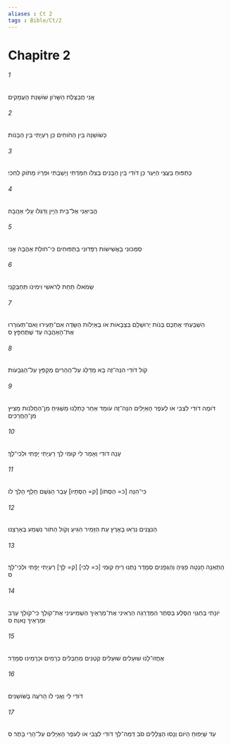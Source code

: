 ```yaml
---
aliases : Ct 2
tags : Bible/Ct/2
---
```


# Chapitre 2

###### 1
אֲנִי חֲבַצֶּלֶת הַשָּׁרֹון שֹׁושַׁנַּת הָעֲמָקִים׃
###### 2
כְּשֹׁושַׁנָּה בֵּין הַחֹוחִים כֵּן רַעְיָתִי בֵּין הַבָּנֹות׃
###### 3
כְּתַפּוּחַ בַּעֲצֵי הַיַּעַר כֵּן דֹּודִי בֵּין הַבָּנִים בְּצִלֹּו חִמַּדְתִּי וְיָשַׁבְתִּי וּפִרְיֹו מָתֹוק לְחִכִּי׃
###### 4
הֱבִיאַנִי אֶל־בֵּית הַיָּיִן וְדִגְלֹו עָלַי אַהֲבָה׃
###### 5
סַמְּכוּנִי בָּאֲשִׁישֹׁות רַפְּדוּנִי בַּתַּפּוּחִים כִּי־חֹולַת אַהֲבָה אָנִי׃
###### 6
שְׂמֹאלֹו תַּחַת לְרֹאשִׁי וִימִינֹו תְּחַבְּקֵנִי׃
###### 7
הִשְׁבַּעְתִּי אֶתְכֶם בְּנֹות יְרוּשָׁלִַם בִּצְבָאֹות אֹו בְּאַיְלֹות הַשָּׂדֶה אִם־תָּעִירוּ וְאִם־תְּעֹורְרוּ אֶת־הָאַהֲבָה עַד שֶׁתֶּחְפָּץ׃ ס
###### 8
קֹול דֹּודִי הִנֵּה־זֶה בָּא מְדַלֵּג עַל־הֶהָרִים מְקַפֵּץ עַל־הַגְּבָעֹות׃
###### 9
דֹּומֶה דֹודִי לִצְבִי אֹו לְעֹפֶר הָאַיָּלִים הִנֵּה־זֶה עֹומֵד אַחַר כָּתְלֵנוּ מַשְׁגִּיחַ מִן־הַחֲלֹּנֹות מֵצִיץ מִן־הַחֲרַכִּים׃
###### 10
עָנָה דֹודִי וְאָמַר לִי קוּמִי לָךְ רַעְיָתִי יָפָתִי וּלְכִי־לָךְ׃
###### 11
כִּי־הִנֵּה [כ= הַסְּתֹו] [ק= הַסְּתָיו] עָבָר הַגֶּשֶׁם חָלַף הָלַךְ לֹו׃
###### 12
הַנִּצָּנִים נִרְאוּ בָאָרֶץ עֵת הַזָּמִיר הִגִּיעַ וְקֹול הַתֹּור נִשְׁמַע בְּאַרְצֵנוּ׃
###### 13
הַתְּאֵנָה חָנְטָה פַגֶּיהָ וְהַגְּפָנִים סְמָדַר נָתְנוּ רֵיחַ קוּמִי [כ= לְכִי] [ק= לָךְ] רַעְיָתִי יָפָתִי וּלְכִי־לָךְ׃ ס
###### 14
יֹונָתִי בְּחַגְוֵי הַסֶּלַע בְּסֵתֶר הַמַּדְרֵגָה הַרְאִינִי אֶת־מַרְאַיִךְ הַשְׁמִיעִינִי אֶת־קֹולֵךְ כִּי־קֹולֵךְ עָרֵב וּמַרְאֵיךְ נָאוֶה׃ ס
###### 15
אֶחֱזוּ־לָנוּ שׁוּעָלִים שׁוּעָלִים קְטַנִּים מְחַבְּלִים כְּרָמִים וּכְרָמֵינוּ סְמָדַר׃
###### 16
דֹּודִי לִי וַאֲנִי לֹו הָרֹעֶה בַּשֹּׁושַׁנִּים׃
###### 17
עַד שֶׁיָּפוּחַ הַיֹּום וְנָסוּ הַצְּלָלִים סֹב דְּמֵה־לְךָ דֹודִי לִצְבִי אֹו לְעֹפֶר הָאַיָּלִים עַל־הָרֵי בָתֶר׃ ס
